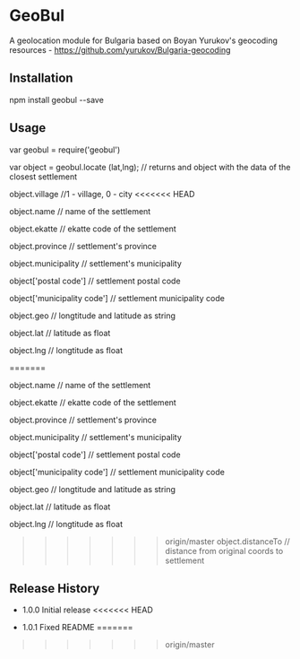 GeoBul
=========

A geolocation module for Bulgaria based on Boyan Yurukov's geocoding resources - https://github.com/yurukov/Bulgaria-geocoding


## Installation

  npm install geobul --save

## Usage

  var geobul = require('geobul')

  var object = geobul.locate (lat,lng);  // returns and object with the data of the closest settlement	
  
  object.village  	   //1 - village, 0 - city
<<<<<<< HEAD

  object.name 		  // name of the settlement

  object.ekatte  	 // ekatte code of the settlement

  object.province 	// settlement's province

  object.municipality  // settlement's municipality

  object['postal code']  	  // settlement postal code

  object['municipality code'] 	 // settlement municipality code

  object.geo   		// longtitude and latitude as string

  object.lat   		// latitude as float

  object.lng   		// longtitude as float

=======
  
  object.name 		  // name of the settlement
  
  object.ekatte  	 // ekatte code of the settlement
  
  object.province 	// settlement's province
  
  object.municipality  // settlement's municipality
  
  object['postal code']  	  // settlement postal code
  
  object['municipality code'] 	 // settlement municipality code
  
  object.geo   		// longtitude and latitude as string
  
  object.lat   		// latitude as float
  
  object.lng   		// longtitude as float
  
>>>>>>> origin/master
  object.distanceTo     // distance from original coords to settlement
  




## Release History

* 1.0.0 Initial release
<<<<<<< HEAD

* 1.0.1 Fixed README
=======
>>>>>>> origin/master
